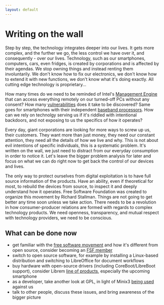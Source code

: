 ```yaml
---
layout: default
---
```


# Writing on the wall

Step by step, the technology integrates deeper into our lives. It gets more complex, and the further we go, the less control we have over it, and consequently - over our lives. Technology, such as our smartphones, computers, cars, even fridges, is created by corporations and is affected by their agendas. We stop owning things and instead renting them involuntarily. We don't know how to fix our electronics, we don't know how to extend it with new functions, we don't know what it's doing exactly. All cutting edge technology is proprietary...

How many times do we need to be reminded of Intel's [Management Engine](https://www.eff.org/deeplinks/2017/05/intels-management-engine-security-hazard-and-users-need-way-disable-it) that can access everything remotely on our turned-off PCs without any consent? How many [vulnerabilities](https://twitter.com/h0t_max/status/928269320064450560) does it take to be discovered? Same goes for smartphones with their independent [baseband processors](https://en.wikipedia.org/wiki/Baseband_processor). How can we rely on technolgy serving us if it's riddled with intentional backdoors, and not exposing to us the specifics of how it operates?

Every day, giant corporations are looking for more ways to screw up us, their customers. They want more than just money, they need our constant attention, they need all the details of how we live and why. This is not about evil intentions of specific individuals, this is a systematic problem. It's written on the wall, we just need to distract from our everyday consumption in order to notice it. Let's leave the bigger problem analysis for later and focus on what we can do right now to get back the control of our devices and lives.

The only way to protect ourselves from digital exploitation is to have full source information of the products. Have an ability, even if theoretical for most, to rebuild the devices from source, to inspect it and deeply understand how it operates. Free Software Foundation was created to organize this movement by Richard Stallman. Things are not going to get better any time soon unless we take action. There needs to be a revolution in how consumer-producer relations are formed with regards to complex technology products. We need openness, transparency, and mutual respect with technology providers, we need to be conscious.

## What can be done now
  - get familiar with the [free software movement](https://en.wikipedia.org/wiki/Free_software_movement) and how it's different from open source, consider becoming an [FSF member](https://my.fsf.org/join)
  - switch to open source software, for example by installing a Linux-based distribution and switching to LibreOffice for document workflows
  - buy hardware with open-source drivers (including CoreBoot/LibreBoot support), consider Librem [line of products](https://puri.sm/products/), especially the upcoming smartphone
  - as a developer, take another look at GPL, in light of Minix3 [being used](http://www.cs.vu.nl/~ast/intel/) against us
  - talk to other people, discuss these issues, and bring awareness of the bigger picture
